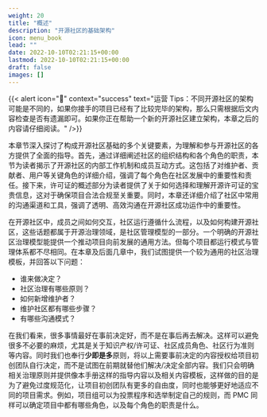 ```yaml
---
weight: 20
title: "概述"
description: "开源社区的基础架构"
icon: menu_book
lead: ""
date: 2022-10-10T02:21:15+00:00
lastmod: 2022-10-10T02:21:15+00:00
draft: false
images: []
---
```


{{< alert icon="📌" context="success" text="运营 Tips：不同开源社区的架构可能是不同的，如果你接手的项目已经有了比较完毕的架构，那么只需根据后文内容检查是否有遗漏即可。如果你正在帮助一个新的开源社区建立架构，本章之后的内容请仔细阅读。" />}}
<!-- > 运营 Tips 📌：不同开源社区的架构可能是不同的，如果你接手的项目已经有了比较完毕的架构，那么只需根据后文内容检查是否有遗漏即可。如果你正在帮助一个新的开源社区建立架构，本章之后的内容请仔细阅读。 -->

本章节深入探讨了构成开源社区基础的多个关键要素，为理解和参与开源社区的各方提供了全面的指导。首先，通过详细阐述社区的组织结构和各个角色的职责，本节为读者揭示了开源社区的内部工作机制和成员互动方式。这包括了对维护者、贡献者、用户等关键角色的详细介绍，强调了每个角色在社区发展中的重要性和责任。接下来，许可证的概述部分为读者提供了关于如何选择和理解开源许可证的宝贵信息，这对于确保项目合法合规至关重要。同时，本章还详细介绍了社区中常用的沟通渠道和工具，强调了透明、高效沟通在开源社区成功运作中的重要性。

在开源社区中，成员之间如何交互，社区运行遵循什么流程，以及如何构建开源社区，这些话题都属于开源治理领域，是社区管理模型的一部分。一个明确的开源社区治理模型能提供一个推动项目向前发展的通用方法。但每个项目都运行模式与管理体系都不尽相同。在本章及后面几章中，我们试图提供一个较为通用的社区治理模板，并回答以下问题：

- 谁来做决定？
- 社区治理有哪些原则？
- 如何新增维护者？
- 维护社区都有哪些步骤？
- 有哪些沟通模式？

在我们看来，很多事情最好在事前决定好，而不是在事后再去解决。这样可以避免很多不必要的麻烦，尤其是关于知识产权/许可证、社区成员角色、社区行为准则等内容。同时我们也奉行**少即是多**原则，将以上需要事前决定的内容授权给项目初创团队自行决定，而不是试图在前期就替他们解决/决定全部内容。我们只会明确相关治理原则并提供像本手册这样的指导内容以及相关内容模板，这样做的目的是为了避免过度规范化，让项目初创团队有更多的自由度，同时也能够更好地适应不同的项目需求。例如，项目组可以为投票程序和选举制定自己的规则，而 PMC 同样可以确定项目中都有哪些角色，以及每个角色的职责是什么。

<!-- [上一页 (行为准则)](../chapter1/1-3-code-of-conduct.md) | [下一页 (社区成员)](./2-1-community-member.md) -->
